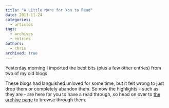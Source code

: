 ```yaml
---
title: "A Little More for You to Read"
date: 2011-11-24
categories:
  - articles
tags:
  - archives
  - entries
authors:
  - chris
archived: true
---
```


Yesterday morning I imported the best bits (plus a few other entries) from two of my old blogs

These blogs had languished unloved for some time, but it felt wrong to just drop them or completely abandon them. So now the highlights - such as they are - are here for you to have a read through, so head on over to [the archive page](https://mrkapowski.com/sitemap) to browse through them.
